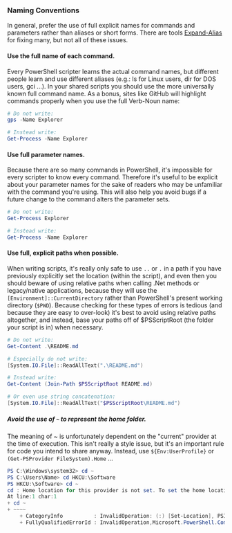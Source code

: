 ### Naming Conventions

In general, prefer the use of full explicit names for commands and parameters rather than aliases or short forms. There are tools [Expand-Alias](https://github.com/PoshCode/ModuleBuilder/blob/master/ResolveAlias.psm1) for fixing many, but not all of these issues.

#### Use the full name of each command.

Every PowerShell scripter learns the actual command names, but different people learn and use different aliases (e.g.: ls for Linux users, dir for DOS users, gci ...).  In your shared scripts you should use the more universally known full command name. As a bonus, sites like GitHub will highlight commands properly when you use the full Verb-Noun name:

```PowerShell
# Do not write:
gps -Name Explorer

# Instead write:
Get-Process -Name Explorer
```

#### Use full parameter names. 

Because there are so many commands in PowerShell, it's impossible for every scripter to know every command. Therefore it's useful to be explicit about your parameter names for the sake of readers who may be unfamiliar with the command you're using. This will also help you avoid bugs if a future change to the command alters the parameter sets.

```PowerShell
# Do not write:
Get-Process Explorer

# Instead write:
Get-Process -Name Explorer
```

#### Use full, explicit paths when possible.

When writing scripts, it's really only safe to use `..` or `.` in a path if you have previously explicitly set the location (within the script), and even then you should beware of using relative paths when calling .Net methods or legacy/native applications, because they will use the `[Environment]::CurrentDirectory` rather than PowerShell's present working directory (`$PWD`). Because checking for these types of errors is tedious (and because they are easy to over-look) it's best to avoid using relative paths altogether, and instead, base your paths off of $PSScriptRoot (the folder your script is in) when necessary.

```PowerShell
# Do not write:
Get-Content .\README.md

# Especially do not write:
[System.IO.File]::ReadAllText(".\README.md")

# Instead write:
Get-Content (Join-Path $PSScriptRoot README.md)

# Or even use string concatenation:
[System.IO.File]::ReadAllText("$PSScriptRoot\README.md")
```

##### Avoid the use of `~` to represent the home folder. 

The meaning of ~ is unfortunately dependent on the "current" provider at the time of execution. This isn't really a style issue, but it's an important rule for code you intend to share anyway. Instead, use `${Env:UserProfile}` or `(Get-PSProvider FileSystem).Home` ...

```PowerShell
PS C:\Windows\system32> cd ~
PS C:\Users\Name> cd HKCU:\Software
PS HKCU:\Software> cd ~
cd : Home location for this provider is not set. To set the home location, call "(get-psprovider 'Registry').Home = 'path'".
At line:1 char:1
+ cd ~
+ ~~~~
    + CategoryInfo          : InvalidOperation: (:) [Set-Location], PSInvalidOperationException
    + FullyQualifiedErrorId : InvalidOperation,Microsoft.PowerShell.Commands.SetLocationCommand

```
 
